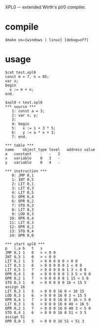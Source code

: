 XPL0 -- extended Wirth's pl/0 compiler.

# compile
    $make os={windows | linux} [debug=off]

# usage
    $cat test.xpl0
    const m = 7, n = 85;
    var x;
    begin
      x := m + n;
    end.

    $xpl0 < test.xpl0
    *** source ***
       1: const a = 3;
       2: var x, y;
       3: 
       4: begin
       5:   x := 1 + 3 * 5;
       6:   y := a * x + 3;
       7: end.

    *** table ***
    name	object_type	level	address	value
    a	constant	-	-	3
    x	variable	0	3	-
    y	variable	0	4	-

    *** instruction ***
       0: JMP 0,1
       1: INT 0,5
       2: LIT 0,1
       3: LIT 0,3
       4: LIT 0,5
       5: OPR 0,4
       6: OPR 0,2
       7: STO 0,3
       8: LIT 0,3
       9: LOD 0,3
      10: OPR 0,4
      11: LIT 0,3
      12: OPR 0,2
      13: STO 0,4
      14: OPR 0,0

    *** start xpl0 ***
    p	l,a	b	t	s
    JMP	0,1	1	0	> < 0 0 
    INT	0,5	1	0	> < 0 0 
    LIT	0,1	1	5	> 0 0 0 0 0 < 0 0 
    LIT	0,3	1	6	> 0 0 0 0 0 1 < 0 0 
    LIT	0,5	1	7	> 0 0 0 0 0 1 3 < 0 0 
    OPR	0,4	1	8	> 0 0 0 0 0 1 3 5 < 0 0 
    OPR	0,2	1	7	> 0 0 0 0 0 1 15 < 5 0 
    STO	0,3	1	6	> 0 0 0 0 0 16 < 15 5 
    assign 16
    LIT	0,3	1	5	> 0 0 0 16 0 < 16 15 
    LOD	0,3	1	6	> 0 0 0 16 0 3 < 15 5 
    OPR	0,4	1	7	> 0 0 0 16 0 3 16 < 5 0 
    LIT	0,3	1	6	> 0 0 0 16 0 48 < 16 5 
    OPR	0,2	1	7	> 0 0 0 16 0 48 3 < 5 0 
    STO	0,4	1	6	> 0 0 0 16 0 51 < 3 5 
    assign 51
    OPR	0,0	1	5	> 0 0 0 16 51 < 51 3 
